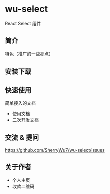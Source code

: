 # wu-select

React Select 组件

## 简介

特色（推广的一些亮点）

## 安装下载

## 快速使用

简单接入的文档

- 使用文档
- 二次开发文档

## 交流 & 提问

https://github.com/SherryWu7/wu-select/issues

## 关于作者

- 个人主页
- 收款二维码

